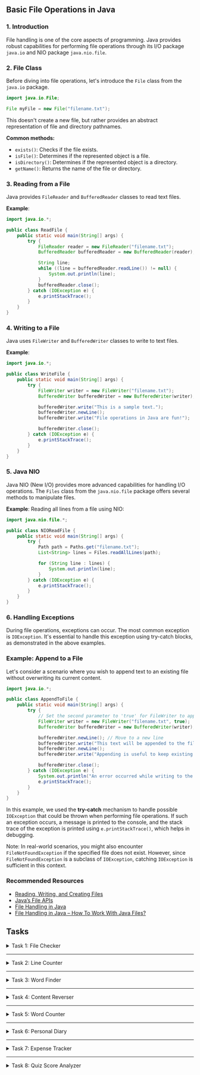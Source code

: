 ## **Basic File Operations in Java**

### **1. Introduction**
File handling is one of the core aspects of programming. Java provides robust capabilities for performing file operations through its I/O package `java.io` and NIO package `java.nio.file`.

### **2. File Class**
Before diving into file operations, let's introduce the `File` class from the `java.io` package.

```java
import java.io.File;

File myFile = new File("filename.txt");
```

This doesn't create a new file, but rather provides an abstract representation of file and directory pathnames.

**Common methods:**
- `exists()`: Checks if the file exists.
- `isFile()`: Determines if the represented object is a file.
- `isDirectory()`: Determines if the represented object is a directory.
- `getName()`: Returns the name of the file or directory.

### **3. Reading from a File**

Java provides `FileReader` and `BufferedReader` classes to read text files.

**Example**:

```java
import java.io.*;

public class ReadFile {
    public static void main(String[] args) {
        try {
            FileReader reader = new FileReader("filename.txt");
            BufferedReader bufferedReader = new BufferedReader(reader);

            String line;
            while ((line = bufferedReader.readLine()) != null) {
                System.out.println(line);
            }
            bufferedReader.close();
        } catch (IOException e) {
            e.printStackTrace();
        }
    }
}
```

### **4. Writing to a File**
Java uses `FileWriter` and `BufferedWriter` classes to write to text files.

**Example**:

```java
import java.io.*;

public class WriteFile {
    public static void main(String[] args) {
        try {
            FileWriter writer = new FileWriter("filename.txt");
            BufferedWriter bufferedWriter = new BufferedWriter(writer);

            bufferedWriter.write("This is a sample text.");
            bufferedWriter.newLine();
            bufferedWriter.write("File operations in Java are fun!");

            bufferedWriter.close();
        } catch (IOException e) {
            e.printStackTrace();
        }
    }
}
```

### **5. Java NIO**
Java NIO (New I/O) provides more advanced capabilities for handling I/O operations. The `Files` class from the `java.nio.file` package offers several methods to manipulate files.

**Example**: Reading all lines from a file using NIO:
```java
import java.nio.file.*;

public class NIOReadFile {
    public static void main(String[] args) {
        try {
            Path path = Paths.get("filename.txt");
            List<String> lines = Files.readAllLines(path);

            for (String line : lines) {
                System.out.println(line);
            }
        } catch (IOException e) {
            e.printStackTrace();
        }
    }
}
```

### **6. Handling Exceptions**
During file operations, exceptions can occur. The most common exception is `IOException`. 
It's essential to handle this exception using try-catch blocks, as demonstrated in the above examples.


### **Example: Append to a File**

Let's consider a scenario where you wish to append text to an existing file without overwriting its current content.

```java
import java.io.*;

public class AppendToFile {
    public static void main(String[] args) {
        try {
            // Set the second parameter to 'true' for FileWriter to append to the file
            FileWriter writer = new FileWriter("filename.txt", true);
            BufferedWriter bufferedWriter = new BufferedWriter(writer);

            bufferedWriter.newLine(); // Move to a new line
            bufferedWriter.write("This text will be appended to the file.");
            bufferedWriter.newLine();
            bufferedWriter.write("Appending is useful to keep existing content intact.");

            bufferedWriter.close();
        } catch (IOException e) {
            System.out.println("An error occurred while writing to the file.");
            e.printStackTrace();
        }
    }
}
```

In this example, we used the **try-catch** mechanism to handle possible `IOException` that could be thrown when 
performing file operations. If such an exception occurs, a message is printed to the console, and the stack trace 
of the exception is printed using `e.printStackTrace()`, which helps in debugging.

Note: In real-world scenarios, you might also encounter `FileNotFoundException` if the specified file does not exist. 
However, since `FileNotFoundException` is a subclass of `IOException`, catching `IOException` is sufficient in this context.

### Recommended Resources
- [Reading, Writing, and Creating Files](https://docs.oracle.com/javase/tutorial/essential/io/file.html)
- [Java’s File APIs](https://www.marcobehler.com/guides/java-files)
- [File Handling in Java](https://www.geeksforgeeks.org/file-handling-in-java)
- [File Handling in Java – How To Work With Java Files?](https://www.edureka.co/blog/file-handling-in-java)


## Tasks
<details>
  <summary>Task 1: File Checker</summary>
<pre style="background-color: #333; color: lime; padding: 10px; border-radius: 5px;">

# File Checker
## Description:
Write a program that checks if a given file name exists in the current directory.

### _Inputs & Outputs:_
#### _Sample Input 1:_
filename.txt

#### _Sample Output 1:_
File "filename.txt" exists.

#### _Sample Input 2:_
notpresent.txt

#### _Sample Output 2:_
File "notpresent.txt" does not exist.

</pre>
</details>

---

<details>
  <summary>Task 2: Line Counter</summary>
<pre style="background-color: #333; color: lime; padding: 10px; border-radius: 5px;">

# Line Counter
## Description:
Write a program that counts the number of lines in a given text file.

### _Inputs & Outputs:_
#### _Sample Input 1:_
document1.txt (with content: "Hello\nWorld")

#### _Sample Output 1:_
File "document1.txt" has 2 lines.

#### _Sample Input 2:_
document2.txt (with content: "Java\nis\nawesome")

#### _Sample Output 2:_
File "document2.txt" has 3 lines.

</pre>
</details>

---

<details>
  <summary>Task 3: Word Finder</summary>
<pre style="background-color: #333; color: lime; padding: 10px; border-radius: 5px;">

# Word Finder
## Description:
Write a program that searches for a specific word in a given text file and displays the line numbers where the word appears.

### _Inputs & Outputs:_
#### _Sample Input 1:_
File: data.txt (with content: "Java is a programming language.\nI love Java.\nJava is powerful.")
Word: Java

#### _Sample Output 1:_
Word "Java" found on lines: 1, 2, 3

#### _Sample Input 2:_
File: data.txt (with content as above)
Word: Python

#### _Sample Output 2:_
Word "Python" not found.

</pre>
</details>

---

<details>
  <summary>Task 4: Content Reverser</summary>
<pre style="background-color: #333; color: lime; padding: 10px; border-radius: 5px;">

# Content Reverser
## Description:
Write a program that reads the content of a text file and writes its content in reverse order to another file.

### _Inputs & Outputs:_
#### _Sample Input 1:_
Source File: input.txt (with content: "Hello\nWorld")
Destination File: output.txt

#### _Sample Output 1:_
Content in output.txt: "World\nHello"

</pre>
</details>

---

<details>
  <summary>Task 5: Word Counter</summary>
<pre style="background-color: #333; color: lime; padding: 10px; border-radius: 5px;">

# Word Counter
## Description:
Write a program that reads a text file and outputs the frequency of each word in the file.

### _Inputs & Outputs:_
#### _Sample Input 1:_
File: words.txt (with content: "apple orange apple banana apple orange")

#### _Sample Output 1:_
apple: 3
orange: 2
banana: 1

</pre>
</details>

---

<details>
  <summary>Task 6: Personal Diary</summary>
<pre style="background-color: #333; color: lime; padding: 10px; border-radius: 5px;">

# Personal Diary
## User Story:
Alex loves journaling and wants a simple program to write, save, and read back journal entries by date.

## Description:
Develop a program where the user can input a date and a journal entry for that date. If a date already has an entry, the user should be given an option to overwrite or append. The user should also be able to read back an entry by entering a date.

### _Inputs & Outputs:_
#### _Sample Input 1:_
Date: 2023-10-25
Entry: "Today was a great day! I learned about file operations in Java."

#### _Sample Output 1:_
Entry saved successfully.

#### _Sample Input 2:_
Date: 2023-10-25

#### _Sample Output 2:_
Entry for 2023-10-25: "Today was a great day! I learned about file operations in Java."

</pre>
</details>

---

<details>
  <summary>Task 7: Expense Tracker</summary>
<pre style="background-color: #333; color: lime; padding: 10px; border-radius: 5px;">

# Expense Tracker
## User Story:
Emma is trying to save money and wants to track her daily expenses. She needs a program to record, update, and view her expenses.

## Description:
Create a program where Emma can enter the date, item, and expense amount. She should also be able to view expenses by date and get a total for a particular date.

### _Inputs & Outputs:_
#### _Sample Input 1:_
Date: 2023-10-24
Item: "Coffee"
Amount: $5

#### _Sample Output 1:_
Expense added successfully.

#### _Sample Input 2:_
Date: 2023-10-24

#### _Sample Output 2:_
Expenses for 2023-10-24:
Coffee - $5
Total: $5

</pre>
</details>

---

<details>
  <summary>Task 8: Quiz Score Analyzer</summary>
<pre style="background-color: #333; color: lime; padding: 10px; border-radius: 5px;">

# Quiz Score Analyzer
## User Story:
Mr. Johnson is a school teacher and takes weekly quizzes. He wants a program to input students' scores, calculate the class average, and identify students scoring below the average.

## Description:
Develop a program where Mr. Johnson can input students' names and their scores. The program should calculate the average score and list the names of students who scored below the average.

### _Inputs & Outputs:_
#### _Sample Input 1:_
Students:
John - 85
Anna - 78
Michael - 90
Sarah - 72

#### _Sample Output 1:_
Class Average: 81.25
Students below average: Anna, Sarah

</pre>
</details>



